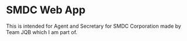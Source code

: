 # SMDC Web App
This is intended for Agent and Secretary for SMDC Corporation made by Team JQB which I am part of.
